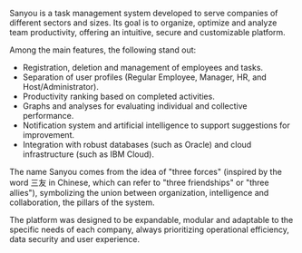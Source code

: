 Sanyou is a task management system developed to serve companies of different sectors and sizes. Its goal is to organize, optimize and analyze team productivity, offering an intuitive, secure and customizable platform.

Among the main features, the following stand out:
- Registration, deletion and management of employees and tasks.
- Separation of user profiles (Regular Employee, Manager, HR, and Host/Administrator).
- Productivity ranking based on completed activities.
- Graphs and analyses for evaluating individual and collective performance.
- Notification system and artificial intelligence to support suggestions for improvement.
- Integration with robust databases (such as Oracle) and cloud infrastructure (such as IBM Cloud).

The name Sanyou comes from the idea of ​​"three forces" (inspired by the word 三友 in Chinese, which can refer to "three friendships" or "three allies"), symbolizing the union between organization, intelligence and collaboration, the pillars of the system.

The platform was designed to be expandable, modular and adaptable to the specific needs of each company, always prioritizing operational efficiency, data security and user experience.
